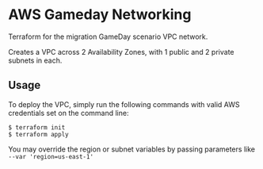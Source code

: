 # AWS Gameday Networking

Terraform for the migration GameDay scenario VPC network.

Creates a VPC across 2 Availability Zones, with 1 public and 2 private subnets
in each.

## Usage

To deploy the VPC, simply run the following commands with valid AWS credentials
set on the command line:

```console
$ terraform init
$ terraform apply
```

You may override the region or subnet variables by passing parameters like
`--var 'region=us-east-1'`
